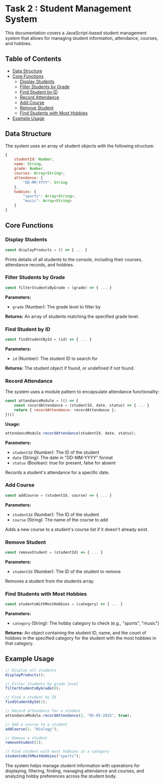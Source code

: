 # Task 2 : Student Management System

This documentation covers a JavaScript-based student management system that allows for managing student information, attendance, courses, and hobbies.

## Table of Contents
- [Data Structure](#data-structure)
- [Core Functions](#core-functions)
  - [Display Students](#display-students)
  - [Filter Students by Grade](#filter-students-by-grade)
  - [Find Student by ID](#find-student-by-id)
  - [Record Attendance](#record-attendance)
  - [Add Course](#add-course)
  - [Remove Student](#remove-student)
  - [Find Students with Most Hobbies](#find-students-with-most-hobbies)
- [Example Usage](#example-usage)

## Data Structure

The system uses an array of student objects with the following structure:

```javascript
{
    studentId: Number,          
    name: String,                
    grade: Number,               
    courses: Array<String>,      
    attendance: {                
        "DD-MM-YYYY": String     
    },
    hobbies: {                   
        "sports": Array<String>, 
        "music": Array<String>  
    }
}
```

## Core Functions

### Display Students

```javascript
const displayProducts = () => { ... }
```

Prints details of all students to the console, including their courses, attendance records, and hobbies.

### Filter Students by Grade

```javascript
const filterStudentsByGrade = (grade) => { ... }
```

**Parameters:**
- `grade` (Number): The grade level to filter by

**Returns:** An array of students matching the specified grade level.

### Find Student by ID

```javascript
const findStudentById = (id) => { ... }
```

**Parameters:**
- `id` (Number): The student ID to search for

**Returns:** The student object if found, or undefined if not found.

### Record Attendance

The system uses a module pattern to encapsulate attendance functionality:

```javascript
const attendanceModule = (() => {
    const recordAttendance = (studentId, date, status) => { ... }
    return { recordAttendance: recordAttendance };
})()
```

**Usage:**
```javascript
attendanceModule.recordAttendance(studentId, date, status);
```

**Parameters:**
- `studentId` (Number): The ID of the student
- `date` (String): The date in "DD-MM-YYYY" format
- `status` (Boolean): true for present, false for absent

Records a student's attendance for a specific date.

### Add Course

```javascript
const addCourse = (studentId, course) => { ... }
```

**Parameters:**
- `studentId` (Number): The ID of the student
- `course` (String): The name of the course to add

Adds a new course to a student's course list if it doesn't already exist.

### Remove Student

```javascript
const removeStudent = (studentId) => { ... }
```

**Parameters:**
- `studentId` (Number): The ID of the student to remove

Removes a student from the students array.

### Find Students with Most Hobbies

```javascript
const studentsWithMostHobbies = (category) => { ... }
```

**Parameters:**
- `category` (String): The hobby category to check (e.g., "sports", "music")

**Returns:** An object containing the student ID, name, and the count of hobbies in the specified category for the student with the most hobbies in that category.

## Example Usage

```javascript
// Display all students
displayProducts();

// Filter students by grade level
filterStudentsByGrade(8);

// Find a student by ID
findStudentById(1);

// Record attendance for a student
attendanceModule.recordAttendance(2, "05-05-2025", true);

// Add a course to a student
addCourse(3, "Biology");

// Remove a student
removeStudent(1);

// Find student with most hobbies in a category
studentsWithMostHobbies("sports");
```

The system helps manage student information with operations for displaying, filtering, finding, managing attendance and courses, and analyzing hobby preferences across the student body.